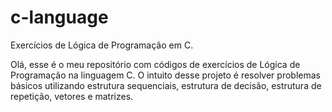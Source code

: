 # c-language
Exercícios de Lógica de Programação em C.

Olá, esse é o meu repositório com códigos de exercícios de Lógica de Programação na linguagem C. O intuito desse projeto é resolver problemas básicos utilizando estrutura sequenciais, estrutura de decisão, estrutura de repetição, vetores e matrizes.

